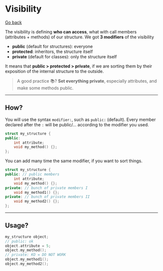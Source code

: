 # Visibility

[Go back](../index.md#structures-and-classes)

The visibility is defining **who can access**, what with call members (attributes + methods) of our structure. We got **3 modifiers** of the visibility

* **public** (default for structures): everyone
* **protected**: inheritors, the structure itself
* **private** (default for classes): only the structure itself

It means that **public > protected > private**, if we are sorting them by their exposition of the internal structure to the outside.

> A good practice 📚? **Set everything private**, especially attributes, and make some methods public.

<hr class="sl">

## How?

You will use the syntax `modifier:`, such as `public:` (default). Every member declared after the `:` will be public/... according to the modifier you used.

```cpp
struct my_structure {
public:
    int attribute;
    void my_method() {};
};
```

You can add many time the same modifier, if you want to sort things.

```cpp
struct my_structure {
public: // public members
    int attribute;
    void my_method() {};
private: // bunch of private members I
    void my_method1() {};
private: // bunch of private members II
    void my_method2() {};
};
```

<hr class="sl">

## Usage?

```cpp
my_structure object;
// public: ok
object.attribute = 5;
object.my_method();
// private: KO = DO NOT WORK
object.my_method1();
object.my_method2();
```